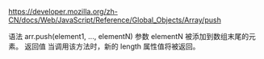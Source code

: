 https://developer.mozilla.org/zh-CN/docs/Web/JavaScript/Reference/Global_Objects/Array/push

语法
arr.push(element1, ..., elementN)
参数
elementN
被添加到数组末尾的元素。
返回值
当调用该方法时，新的 length 属性值将被返回。
